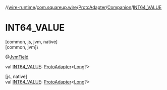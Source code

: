 //[wire-runtime](../../../../index.md)/[com.squareup.wire](../../index.md)/[ProtoAdapter](../index.md)/[Companion](index.md)/[INT64_VALUE](-i-n-t64_-v-a-l-u-e.md)

# INT64_VALUE

[common, js, jvm, native]\
[common, jvm]\

@[JvmField](https://kotlinlang.org/api/latest/jvm/stdlib/kotlin.jvm/-jvm-field/index.html)

val [INT64_VALUE](-i-n-t64_-v-a-l-u-e.md): [ProtoAdapter](../index.md)&lt;[Long](https://kotlinlang.org/api/latest/jvm/stdlib/kotlin/-long/index.html)?&gt;

[js, native]\
val [INT64_VALUE](-i-n-t64_-v-a-l-u-e.md): [ProtoAdapter](../index.md)&lt;[Long](https://kotlinlang.org/api/latest/jvm/stdlib/kotlin/-long/index.html)?&gt;

